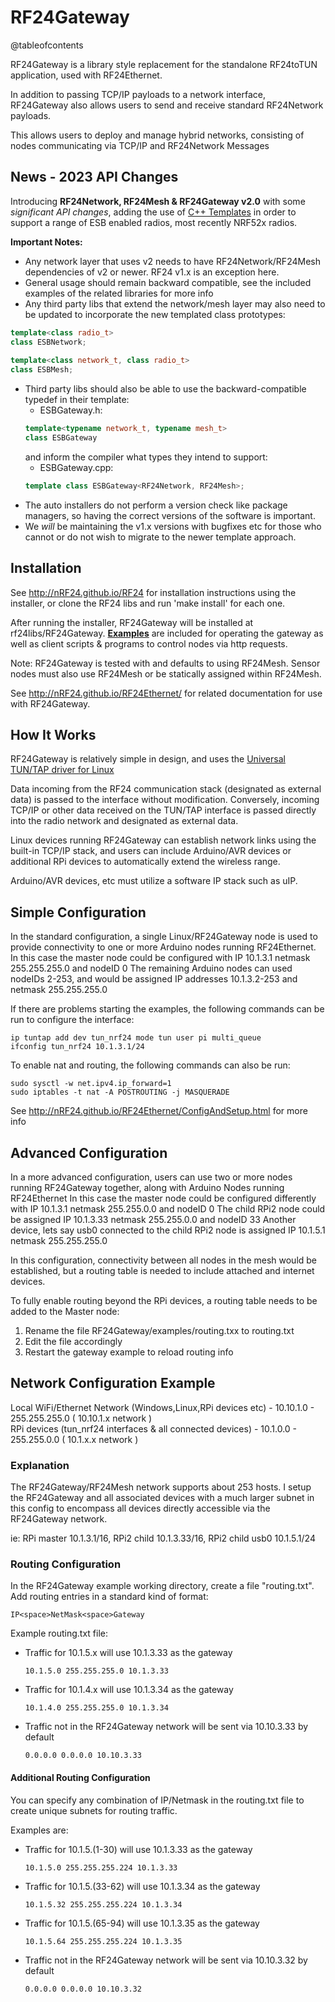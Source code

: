 # RF24Gateway

@tableofcontents

RF24Gateway is a library style replacement for the standalone RF24toTUN application, used with RF24Ethernet.

In addition to passing TCP/IP payloads to a network interface, RF24Gateway also allows users to send and receive
standard RF24Network payloads.

This allows users to deploy and manage hybrid networks, consisting of nodes communicating via TCP/IP and RF24Network Messages

## News - 2023 API Changes

Introducing **RF24Network, RF24Mesh & RF24Gateway v2.0** with some *significant API changes*, adding the use of [C++ Templates](https://cplusplus.com/doc/oldtutorial/templates/)
in order to support a range of ESB enabled radios, most recently NRF52x radios.

**Important Notes:**
- Any network layer that uses v2 needs to have RF24Network/RF24Mesh dependencies of v2 or newer. RF24 v1.x is an exception here.
- General usage should remain backward compatible, see the included examples of the related libraries for more info
- Any third party libs that extend the network/mesh layer may also need to be updated to incorporate the new templated class prototypes:
```cpp
template<class radio_t>
class ESBNetwork;
  
template<class network_t, class radio_t>
class ESBMesh;
```
- Third party libs should also be able to use the backward-compatible typedef in their template:
  - ESBGateway.h:
  ```cpp
  template<typename network_t, typename mesh_t>
  class ESBGateway
  ```
  and inform the compiler what types they intend to support:
  - ESBGateway.cpp:
  ```cpp
  template class ESBGateway<RF24Network, RF24Mesh>;
  ```  
- The auto installers do not perform a version check like package managers, so having the correct versions of the software is important.
- We *will* be maintaining the v1.x versions with bugfixes etc for those who cannot or do not wish to migrate to the newer template approach.

## Installation

See http://nRF24.github.io/RF24 for installation instructions using the installer, or clone the RF24 libs and run 'make install' for each one.

After running the installer, RF24Gateway will be installed at rf24libs/RF24Gateway. [**Examples**](examples.html) are included for operating the gateway
as well as client scripts & programs to control nodes via http requests.

Note: RF24Gateway is tested with and defaults to using RF24Mesh. Sensor nodes must also use RF24Mesh or be statically assigned within RF24Mesh.

See http://nRF24.github.io/RF24Ethernet/ for related documentation for use with RF24Gateway.

## How It Works

RF24Gateway is relatively simple in design, and uses the [Universal TUN/TAP driver for Linux](https://www.kernel.org/doc/Documentation/networking/tuntap.txt)

Data incoming from the RF24 communication stack (designated as external data) is passed to the interface without modification. Conversely, incoming TCP/IP or other data
received on the TUN/TAP interface is passed directly into the radio network and designated as external data.

Linux devices running RF24Gateway can establish network links using the built-in TCP/IP stack, and users can include Arduino/AVR devices or additional RPi devices to automatically
extend the wireless range.

Arduino/AVR devices, etc must utilize a software IP stack such as uIP.

## Simple Configuration

In the standard configuration, a single Linux/RF24Gateway node is used to provide connectivity to one or more
Arduino nodes running RF24Ethernet.
In this case the master node could be configured with IP 10.1.3.1 netmask 255.255.255.0 and nodeID 0
The remaining Arduino nodes can used nodeIDs 2-253, and would be assigned IP addresses 10.1.3.2-253 and netmask 255.255.255.0

If there are problems starting the examples, the following commands can be run to configure the interface:

```shell
ip tuntap add dev tun_nrf24 mode tun user pi multi_queue
ifconfig tun_nrf24 10.1.3.1/24
```

To enable nat and routing, the following commands can also be run:

```shell
sudo sysctl -w net.ipv4.ip_forward=1
sudo iptables -t nat -A POSTROUTING -j MASQUERADE
```

See http://nRF24.github.io/RF24Ethernet/ConfigAndSetup.html for more info

## Advanced Configuration

In a more advanced configuration, users can use two or more nodes running RF24Gateway together, along with Arduino Nodes
running RF24Ethernet
In this case the master node could be configured differently with IP 10.1.3.1 netmask 255.255.0.0 and nodeID 0
The child RPi2 node could be assigned IP 10.1.3.33 netmask 255.255.0.0 and nodeID 33
Another device, lets say usb0 connected to the child RPi2 node is assigned IP 10.1.5.1 netmask 255.255.255.0

In this configuration, connectivity between all nodes in the mesh would be established, but a routing table is
needed to include attached and internet devices.

To fully enable routing beyond the RPi devices, a routing table needs to be added to the Master node:

1. Rename the file RF24Gateway/examples/routing.txx to routing.txt
2. Edit the file accordingly
3. Restart the gateway example to reload routing info

## Network Configuration Example

Local WiFi/Ethernet Network (Windows,Linux,RPi devices etc) - 10.10.1.0 - 255.255.255.0 ( 10.10.1.x network ) <br>
RPi devices (tun_nrf24 interfaces & all connected devices) - 10.1.0.0 - 255.255.0.0 ( 10.1.x.x network )

### Explanation

The RF24Gateway/RF24Mesh network supports about 253 hosts. I setup the RF24Gateway and all associated
devices with a much larger subnet in this config to encompass all devices directly accessible via the RF24Gateway network.

ie: RPi master 10.1.3.1/16, RPi2 child 10.1.3.33/16, RPi2 child usb0 10.1.5.1/24

### Routing Configuration

In the RF24Gateway example working directory, create a file "routing.txt".
Add routing entries in a standard kind of format:

```text
IP<space>NetMask<space>Gateway
```

Example routing.txt file:

- Traffic for 10.1.5.x will use 10.1.3.33 as the gateway

   ```text
   10.1.5.0 255.255.255.0 10.1.3.33
   ```

- Traffic for 10.1.4.x will use 10.1.3.34 as the gateway

   ```text
   10.1.4.0 255.255.255.0 10.1.3.34
   ```

- Traffic not in the RF24Gateway network will be sent via 10.10.3.33 by default

   ```text
   0.0.0.0 0.0.0.0 10.10.3.33
   ```

#### Additional Routing Configuration

You can specify any combination of IP/Netmask in the routing.txt file to create unique subnets for routing traffic.

Examples are:

- Traffic for 10.1.5.(1-30) will use 10.1.3.33 as the gateway

   ```text
   10.1.5.0 255.255.255.224 10.1.3.33
   ```

- Traffic for 10.1.5.(33-62) will use 10.1.3.34 as the gateway

   ```text
   10.1.5.32 255.255.255.224 10.1.3.34
   ```

- Traffic for 10.1.5.(65-94) will use 10.1.3.35 as the gateway

   ```text
   10.1.5.64 255.255.255.224 10.1.3.35
   ```

- Traffic not in the RF24Gateway network will be sent via 10.10.3.32 by default

   ```text
   0.0.0.0 0.0.0.0 10.10.3.32
   ```
